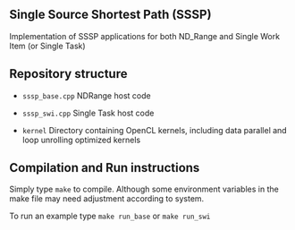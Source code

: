 Single Source Shortest Path (SSSP)
-------------------------------------

Implementation of SSSP applications for both ND_Range and Single Work Item (or Single Task) 

Repository structure 
----------------------------

*  `sssp_base.cpp` NDRange host code

*  `sssp_swi.cpp` Single Task host code

* `kernel` Directory containing OpenCL kernels, including data parallel and loop unrolling optimized kernels


Compilation and Run instructions
---------------------------------------------
Simply type `make` to compile. Although some environment variables in the make file may need adjustment according to system. 

To run an example type `make run_base` or `make run_swi` 
